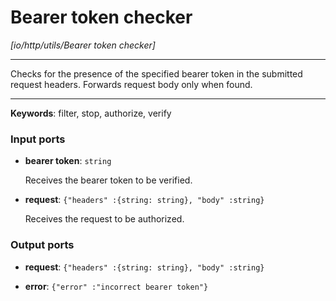 # Bearer token checker

_[io/http/utils/Bearer token checker]_

---

Checks for the presence of the specified bearer token in the submitted request headers. Forwards request body only when found.  

---

__Keywords__: filter, stop, authorize, verify

### Input ports

* __bearer token__: ` string `

    Receives the bearer token to be verified.


* __request__: ` {"headers" :{string: string}, "body" :string} `

    Receives the request to be authorized.

### Output ports

* __request__: ` {"headers" :{string: string}, "body" :string} `


* __error__: ` {"error" :"incorrect bearer token"} `

